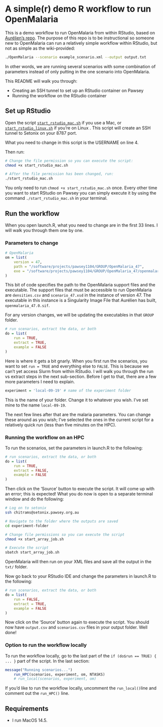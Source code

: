 # A simple(r) demo R workflow to run OpenMalaria


This is a demo workflow to run OpenMalaria from within RStudio, based on
[Aurélien’s repo](https://github.com/acavelan/OpenMalariaRWorkflow). The
purpose of this repo is to be instructional so someone new to
OpenMalaria can run a relatively simple workflow within RStudio, but not
as simple as the wiki-provided:

``` bash
./OpenMalaria --scenario example_scenario.xml --output output.txt
```

In other words, we are running several scenarios with some combination
of parameters instead of only putting in the one scenario into
OpenMalaria.

This README will walk you through:

- Creating an SSH tunnel to set up an RStudio container on Pawsey
- Running the workflow on the RStudio container

## Set up RStudio

Open the script
[`start_rstudio_mac.sh`](https://github.com/chitrams/demo-simple-om/blob/main/start_rstudio_mac.sh)
if you use a Mac, or
[`start_rstudio_linux.sh`](https://github.com/chitrams/demo-simple-om/blob/main/start_rstudio_linux.sh)
if you’re on Linux . This script will create an SSH tunnel to Setonix on
your 8787 port.

What you need to change in this script is the USERNAME on line 4.

Then run:

``` bash
# Change the file permission so you can execute the script:
chmod +x start_rstudio_mac.sh

# After the file permission has been changed, run:
./start_rstudio_mac.sh
```

You only need to run `chmod +x start_rstudio_mac.sh` once. Every other
time you want to start RStudio on Pawsey you can simply execute it by
using the command `./start_rstudio_mac.sh` in your terminal.

## Run the workflow

When you open launch.R, what you need to change are in the first 33
lines. I will walk you through them one by one.

### Parameters to change

``` r
# OpenMalaria
om = list(
    version = 47,
    path = "/software/projects/pawsey1104/GROUP/OpenMalaria_47",
    exe = "/software/projects/pawsey1104/GROUP/OpenMalaria_47/openmalaria_47.0.sif"
)
```

This bit of code specifies the path to the OpenMalaria support files and
the executable. The support files that must be accessible to run
OpenMalaria are `densities.csv` and `scenario_47.xsd` in the instance of
version 47. The executable in this instance is a Singularity Image File
that Aurélien has built, `openmalaria_47.0.sif`.

For any version changes, we will be updating the executables in that
`GROUP` folder.

``` r
# run scenarios, extract the data, or both
do = list(
    run = TRUE, 
    extract = TRUE,
    example = FALSE
)
```

Here is where it gets a bit gnarly. When you first run the scenarios,
you want to set `run = TRUE` and everything else to `FALSE`. This is
because we can’t yet access Slurm from within RStudio. I will walk you
through the run vs extract steps in the next sub-section. Before I get
to that, there are a few more parameters I need to explain.

``` r
experiment = 'local-09-19' # name of the experiment folder
```

This is the name of your folder. Change it to whatever you wish. I’ve
set mine to the name `local-09-19`.

The next few lines after that are the malaria parameters. You can change
these around as you wish; I’ve selected the ones in the current script
for a relatively quick run (less than five minutes on the HPC).

### Running the workflow on an HPC

To run the scenarios, set the parameters in launch.R to the following:

``` r
# run scenarios, extract the data, or both
do = list(
    run = TRUE, 
    extract = FALSE,
    example = FALSE
)
```

Then click on the ‘Source’ button to execute the script. It will come up
with an error; this is expected! What you do now is open to a separate
terminal window and do the following:

``` bash
# Log on to setonix
ssh chitrams@setonix.pawsey.org.au

# Navigate to the folder where the outputs are saved
cd experiment-folder

# Change file permissions so you can execute the script
chmod +x start_array_job.sh

# Execute the script
sbatch start_array_job.sh
```

OpenMalaria will then run on your XML files and save all the output in
the `txt/` folder.

Now go back to your RStudio IDE and change the parameters in launch.R to
the following:

``` r
# run scenarios, extract the data, or both
do = list(
    run = FALSE, 
    extract = TRUE,
    example = FALSE
)
```

Now click on the ‘Source’ button again to execute the script. You should
now have `output.csv` and `scenarios.csv` files in your output folder.
Well done!

### Option to run the workflow locally

To run the workflow locally, go to the last part of the
`if (do$run == TRUE) { ... }` part of the script. In the last section:

``` r
message("Running scenarios...")
    run_HPC(scenarios, experiment, om, NTASKS)
    # run_local(scenarios, experiment, om)
```

If you’d like to run the workflow locally, uncomment the
`run_local()`line and comment out the `run_HPC()` line.

## Requirements

- I run MacOS 14.5.
